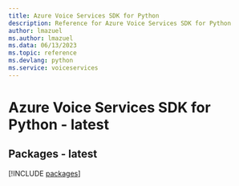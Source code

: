 ```yaml
---
title: Azure Voice Services SDK for Python
description: Reference for Azure Voice Services SDK for Python
author: lmazuel
ms.author: lmazuel
ms.data: 06/13/2023
ms.topic: reference
ms.devlang: python
ms.service: voiceservices
---
```

# Azure Voice Services SDK for Python - latest
## Packages - latest
[!INCLUDE [packages](voice-services-index.md)]